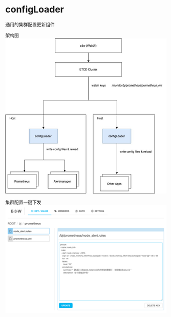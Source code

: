 # configLoader
通用的集群配置更新组件

架构图
![configLoader](https://raw.githubusercontent.com/wzcssw/configLoader/main/README_folder/configLoader.jpg)


集群配置一键下发
![e3e_example](https://raw.githubusercontent.com/wzcssw/configLoader/main/README_folder/e3e_example.png)

